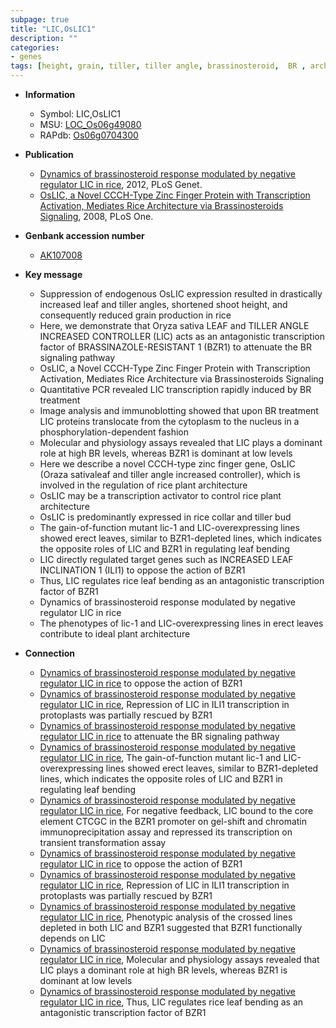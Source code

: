 ```yaml
---
subpage: true
title: "LIC,OsLIC1"
description: ""
categories:
- genes
tags: [height, grain, tiller, tiller angle, brassinosteroid,  BR , architecture, shoot, leaf, resistant, BR signaling, erect, transcription factor]
---
```


* **Information**  
    + Symbol: LIC,OsLIC1  
    + MSU: [LOC_Os06g49080](http://rice.plantbiology.msu.edu/cgi-bin/ORF_infopage.cgi?orf=LOC_Os06g49080)  
    + RAPdb: [Os06g0704300](http://rapdb.dna.affrc.go.jp/viewer/gbrowse_details/irgsp1?name=Os06g0704300)  

* **Publication**  
    + [Dynamics of brassinosteroid response modulated by negative regulator LIC in rice](http://www.ncbi.nlm.nih.gov/pubmed?term=Dynamics+of+brassinosteroid+response+modulated+by+negative+regulator+LIC+in+rice%5BTitle%5D), 2012, PLoS Genet.
    + [OsLIC, a Novel CCCH-Type Zinc Finger Protein with Transcription Activation, Mediates Rice Architecture via Brassinosteroids Signaling](http://www.ncbi.nlm.nih.gov/pubmed?term=OsLIC,+a+Novel+CCCH-Type+Zinc+Finger+Protein+with+Transcription+Activation,+Mediates+Rice+Architecture+via+Brassinosteroids+Signaling%5BTitle%5D), 2008, PLoS One.

* **Genbank accession number**  
    + [AK107008](http://www.ncbi.nlm.nih.gov/nuccore/AK107008)

* **Key message**  
    + Suppression of endogenous OsLIC expression resulted in drastically increased leaf and tiller angles, shortened shoot height, and consequently reduced grain production in rice
    + Here, we demonstrate that Oryza sativa LEAF and TILLER ANGLE INCREASED CONTROLLER (LIC) acts as an antagonistic transcription factor of BRASSINAZOLE-RESISTANT 1 (BZR1) to attenuate the BR signaling pathway
    + OsLIC, a Novel CCCH-Type Zinc Finger Protein with Transcription Activation, Mediates Rice Architecture via Brassinosteroids Signaling
    + Quantitative PCR revealed LIC transcription rapidly induced by BR treatment
    + Image analysis and immunoblotting showed that upon BR treatment LIC proteins translocate from the cytoplasm to the nucleus in a phosphorylation-dependent fashion
    + Molecular and physiology assays revealed that LIC plays a dominant role at high BR levels, whereas BZR1 is dominant at low levels
    + Here we describe a novel CCCH-type zinc finger gene, OsLIC (Oraza sativaleaf and tiller angle increased controller), which is involved in the regulation of rice plant architecture
    + OsLIC may be a transcription activator to control rice plant architecture
    + OsLIC is predominantly expressed in rice collar and tiller bud
    + The gain-of-function mutant lic-1 and LIC-overexpressing lines showed erect leaves, similar to BZR1-depleted lines, which indicates the opposite roles of LIC and BZR1 in regulating leaf bending
    + LIC directly regulated target genes such as INCREASED LEAF INCLINATION 1 (ILI1) to oppose the action of BZR1
    + Thus, LIC regulates rice leaf bending as an antagonistic transcription factor of BZR1
    + Dynamics of brassinosteroid response modulated by negative regulator LIC in rice
    + The phenotypes of lic-1 and LIC-overexpressing lines in erect leaves contribute to ideal plant architecture

* **Connection**  
    + [Dynamics of brassinosteroid response modulated by negative regulator LIC in rice](ILI1) to oppose the action of BZR1
    + [Dynamics of brassinosteroid response modulated by negative regulator LIC in rice](http://www.ncbi.nlm.nih.gov/pubmed?term=Dynamics+of+brassinosteroid+response+modulated+by+negative+regulator+LIC+in+rice%5BTitle%5D), Repression of LIC in ILI1 transcription in protoplasts was partially rescued by BZR1
    + [Dynamics of brassinosteroid response modulated by negative regulator LIC in rice](BZR1) to attenuate the BR signaling pathway
    + [Dynamics of brassinosteroid response modulated by negative regulator LIC in rice](http://www.ncbi.nlm.nih.gov/pubmed?term=Dynamics+of+brassinosteroid+response+modulated+by+negative+regulator+LIC+in+rice%5BTitle%5D), The gain-of-function mutant lic-1 and LIC-overexpressing lines showed erect leaves, similar to BZR1-depleted lines, which indicates the opposite roles of LIC and BZR1 in regulating leaf bending
    + [Dynamics of brassinosteroid response modulated by negative regulator LIC in rice](http://www.ncbi.nlm.nih.gov/pubmed?term=Dynamics+of+brassinosteroid+response+modulated+by+negative+regulator+LIC+in+rice%5BTitle%5D), For negative feedback, LIC bound to the core element CTCGC in the BZR1 promoter on gel-shift and chromatin immunoprecipitation assay and repressed its transcription on transient transformation assay
    + [Dynamics of brassinosteroid response modulated by negative regulator LIC in rice](ILI1) to oppose the action of BZR1
    + [Dynamics of brassinosteroid response modulated by negative regulator LIC in rice](http://www.ncbi.nlm.nih.gov/pubmed?term=Dynamics+of+brassinosteroid+response+modulated+by+negative+regulator+LIC+in+rice%5BTitle%5D), Repression of LIC in ILI1 transcription in protoplasts was partially rescued by BZR1
    + [Dynamics of brassinosteroid response modulated by negative regulator LIC in rice](http://www.ncbi.nlm.nih.gov/pubmed?term=Dynamics+of+brassinosteroid+response+modulated+by+negative+regulator+LIC+in+rice%5BTitle%5D), Phenotypic analysis of the crossed lines depleted in both LIC and BZR1 suggested that BZR1 functionally depends on LIC
    + [Dynamics of brassinosteroid response modulated by negative regulator LIC in rice](http://www.ncbi.nlm.nih.gov/pubmed?term=Dynamics+of+brassinosteroid+response+modulated+by+negative+regulator+LIC+in+rice%5BTitle%5D), Molecular and physiology assays revealed that LIC plays a dominant role at high BR levels, whereas BZR1 is dominant at low levels
    + [Dynamics of brassinosteroid response modulated by negative regulator LIC in rice](http://www.ncbi.nlm.nih.gov/pubmed?term=Dynamics+of+brassinosteroid+response+modulated+by+negative+regulator+LIC+in+rice%5BTitle%5D), Thus, LIC regulates rice leaf bending as an antagonistic transcription factor of BZR1



